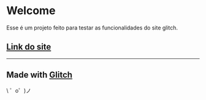 Welcome
==================

Esse é um projeto feito para testar as funcionalidades do site glitch.


[Link do site](https://projetinho-maneiro.glitch.me/)
-------------------




----

Made with [Glitch](https://glitch.com/)
-------------------

\ ゜o゜)ノ
